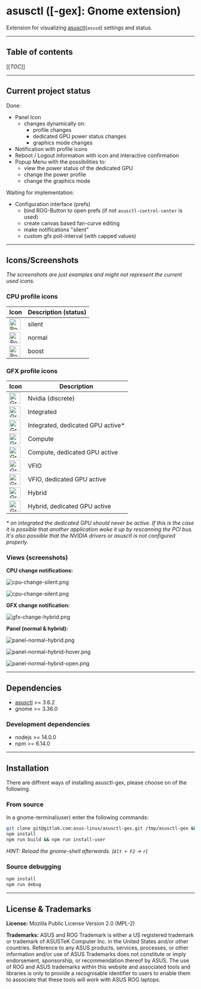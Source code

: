 # asusctl ([-gex]: Gnome extension)

Extension for visualizing [asusctl](https://gitlab.com/asus-linux/asusctl)(`asusd`) settings and status.

---

## Table of contents

[[_TOC_]]

---

## Current project status

Done:

* Panel Icon
  * changes dynamically on:
    * profile changes
    * dedicated GPU power status changes
    * graphics mode changes
* Notification with profile icons
* Reboot / Logout information with icon and interactive confirmation
* Popup Menu with the possibilities to:
  * view the power status of the dedicated GPU
  * change the power profile
  * change the graphics mode

Waiting for implementation:

* Configuration interface (prefs)
  * bind ROG-Button to open prefs (if not `asusctl-control-center` is used)
  * create canvas based fan-curve editing
  * make notifications "silent"
  * custom gfx poll-interval (with capped values)

---

## Icons/Screenshots

_The screenshots are just examples and might not represent the current used icons._

### CPU profile icons

|Icon|Description (status)|
|-|-|
|<img src="https://gitlab.com/asus-linux/asusctl-gex/-/raw/main/screenshots/panel-silent.svg" height="30" alt="Power Profile Silent">|silent|
|<img src="https://gitlab.com/asus-linux/asusctl-gex/-/raw/main/screenshots/panel-normal.svg" height="30" alt="Power Profile Normal">|normal|
|<img src="https://gitlab.com/asus-linux/asusctl-gex/-/raw/main/screenshots/panel-boost.svg" height="30" alt="Power Profile Boost">|boost|

### GFX profile icons

|Icon|Description|
|-|-|
|<img src="https://gitlab.com/asus-linux/asusctl-gex/-/raw/main/screenshots/panel-nvidia.svg" height="30" alt="Graphics Profile Nvidia">|Nvidia (discrete)|
|<img src="https://gitlab.com/asus-linux/asusctl-gex/-/raw/main/screenshots/panel-integrated.svg" height="30" alt="Graphics Profile Integrated GPU">|Integrated|
|<img src="https://gitlab.com/asus-linux/asusctl-gex/-/raw/main/screenshots/panel-integrated-active.svg" height="30" alt="Graphics Profile Integrated GPU, dedicated GPU active">|Integrated, dedicated GPU active*|
|<img src="https://gitlab.com/asus-linux/asusctl-gex/-/raw/main/screenshots/panel-compute.svg" height="30" alt="Graphics Profile Compute">|Compute|
|<img src="https://gitlab.com/asus-linux/asusctl-gex/-/raw/main/screenshots/panel-compute-active.svg" height="30" alt="Graphics Profile Compute, dedicated GPU active">|Compute, dedicated GPU active|
|<img src="https://gitlab.com/asus-linux/asusctl-gex/-/raw/main/screenshots/panel-vfio.svg" height="30" alt="Graphics Profile VFIO">|VFIO|
|<img src="https://gitlab.com/asus-linux/asusctl-gex/-/raw/main/screenshots/panel-vfio-active.svg" height="30" alt="Graphics Profile VFIO, dedicated GPU active">|VFIO, dedicated GPU active|
|<img src="https://gitlab.com/asus-linux/asusctl-gex/-/raw/main/screenshots/panel-hybrid.svg" height="30" alt="Graphics Profile Hybrid, dedicated GPU active">|Hybrid|
|<img src="https://gitlab.com/asus-linux/asusctl-gex/-/raw/main/screenshots/panel-hybrid-active.svg" height="30" alt="Graphics Profile Hybrid, dedicated GPU active">|Hybrid, dedicated GPU active|

_\* on integrated the dedicated GPU should never be active. If this is the case it is possible that another application woke it up by rescanning the PCI bus. It's also possible that the NVIDIA drivers or asusctl is not configured properly._

### Views (screenshots)

**CPU change notifications:**

![cpu-change-silent.png](https://gitlab.com/asus-linux/asusctl-gex/-/raw/main/screenshots/cpu-change-silent.png)

![cpu-change-silent.png](https://gitlab.com/asus-linux/asusctl-gex/-/raw/main/screenshots/cpu-change-silent.png)

**GFX change notification:**

![gfx-change-hybrid.png](https://gitlab.com/asus-linux/asusctl-gex/-/raw/main/screenshots/gfx-change-hybrid.png)

**Panel (normal & hybrid):**

![panel-normal-hybrid.png](https://gitlab.com/asus-linux/asusctl-gex/-/raw/main/screenshots/panel-normal-hybrid.png)

![panel-normal-hybrid-hover.png](https://gitlab.com/asus-linux/asusctl-gex/-/raw/main/screenshots/panel-normal-hybrid-hover.png)

![panel-normal-hybrid-open.png](https://gitlab.com/asus-linux/asusctl-gex/-/raw/main/screenshots/panel-normal-hybrid-open.png)

---

## Dependencies

* [asusctl](https://gitlab.com/asus-linux/asusctl) >= 3.6.2
* gnome >= 3.36.0

### Development dependencies

* nodejs >= 14.0.0
* npm >= 6.14.0

---

## Installation

There are diffrent ways of installing asusctl-gex, please choose on of the following.

### From source

In a gnome-terminal(user) enter the following commands:

```bash
git clone git@gitlab.com:asus-linux/asusctl-gex.git /tmp/asusctl-gex && cd /tmp/asusctl-gex
npm install
npm run build && npm run install-user
```

_HINT: Reload the gnome-shell afterwards. (`Alt + F2` -> `r`)_

### Source debugging

```bash
npm install
npm run debug
```

---

## License & Trademarks

**License:** Mozilla Public License Version 2.0 (MPL-2)

**Trademarks:** ASUS and ROG Trademark is either a US registered trademark or trademark of ASUSTeK Computer Inc. in the United States and/or other countries.
Reference to any ASUS products, services, processes, or other information and/or use of ASUS Trademarks does not constitute or imply endorsement, sponsorship, or recommendation thereof by ASUS.
The use of ROG and ASUS trademarks within this website and associated tools and libraries is only to provide a recognisable identifier to users to enable them to associate that these tools will work with ASUS ROG laptops.
